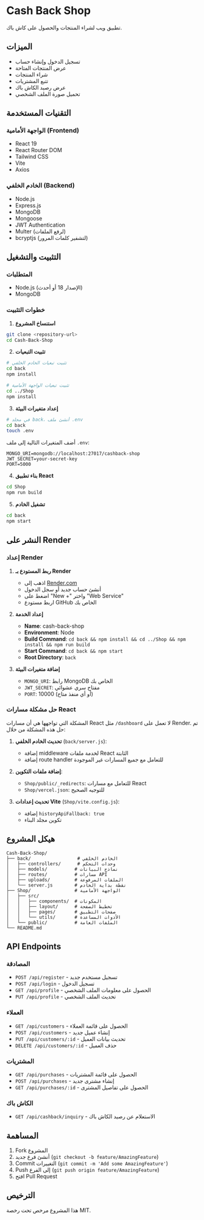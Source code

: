 # Cash Back Shop

تطبيق ويب لشراء المنتجات والحصول على كاش باك.

## الميزات

- تسجيل الدخول وإنشاء حساب
- عرض المنتجات المتاحة
- شراء المنتجات
- تتبع المشتريات
- عرض رصيد الكاش باك
- تحميل صورة الملف الشخصي

## التقنيات المستخدمة

### الواجهة الأمامية (Frontend)
- React 19
- React Router DOM
- Tailwind CSS
- Vite
- Axios

### الخادم الخلفي (Backend)
- Node.js
- Express.js
- MongoDB
- Mongoose
- JWT Authentication
- Multer (لرفع الملفات)
- bcryptjs (لتشفير كلمات المرور)

## التثبيت والتشغيل

### المتطلبات
- Node.js (الإصدار 18 أو أحدث)
- MongoDB

### خطوات التثبيت

1. **استنساخ المشروع**
```bash
git clone <repository-url>
cd Cash-Back-Shop
```

2. **تثبيت التبعيات**
```bash
# تثبيت تبعيات الخادم الخلفي
cd back
npm install

# تثبيت تبعيات الواجهة الأمامية
cd ../Shop
npm install
```

3. **إعداد متغيرات البيئة**
```bash
# في مجلد back، أنشئ ملف .env
cd back
touch .env
```

أضف المتغيرات التالية إلى ملف `.env`:
```
MONGO_URI=mongodb://localhost:27017/cashback-shop
JWT_SECRET=your-secret-key
PORT=5000
```

4. **بناء تطبيق React**
```bash
cd Shop
npm run build
```

5. **تشغيل الخادم**
```bash
cd back
npm start
```

## النشر على Render

### إعداد Render

1. **ربط المستودع بـ Render**
   - اذهب إلى [Render.com](https://render.com)
   - أنشئ حساب جديد أو سجل الدخول
   - اضغط على "New +" واختر "Web Service"
   - اربط مستودع GitHub الخاص بك

2. **إعداد الخدمة**
   - **Name**: cash-back-shop
   - **Environment**: Node
   - **Build Command**: `cd back && npm install && cd ../Shop && npm install && npm run build`
   - **Start Command**: `cd back && npm start`
   - **Root Directory**: `back`

3. **إضافة متغيرات البيئة**
   - `MONGO_URI`: رابط MongoDB الخاص بك
   - `JWT_SECRET`: مفتاح سري عشوائي
   - `PORT`: 10000 (أو أي منفذ متاح)

### حل مشكلة مسارات React

المشكلة التي تواجهها هي أن مسارات React مثل `/dashboard` لا تعمل على Render. تم حل هذه المشكلة من خلال:

1. **تحديث الخادم الخلفي** (`back/server.js`):
   - إضافة middleware لخدمة ملفات React الثابتة
   - إضافة route handler للتعامل مع جميع المسارات غير الموجودة

2. **إضافة ملفات التكوين**:
   - `Shop/public/_redirects`: للتعامل مع مسارات React
   - `Shop/vercel.json`: للتوجيه الصحيح

3. **تحديث إعدادات Vite** (`Shop/vite.config.js`):
   - إضافة `historyApiFallback: true`
   - تكوين مجلد البناء

## هيكل المشروع

```
Cash-Back-Shop/
├── back/                 # الخادم الخلفي
│   ├── controllers/      # وحدات التحكم
│   ├── models/          # نماذج البيانات
│   ├── routes/          # مسارات API
│   ├── uploads/         # الملفات المرفوعة
│   └── server.js        # نقطة بداية الخادم
├── Shop/                # الواجهة الأمامية
│   ├── src/
│   │   ├── components/  # المكونات
│   │   ├── layout/      # تخطيط الصفحة
│   │   ├── pages/       # صفحات التطبيق
│   │   └── utils/       # الأدوات المساعدة
│   └── public/          # الملفات العامة
└── README.md
```

## API Endpoints

### المصادقة
- `POST /api/register` - تسجيل مستخدم جديد
- `POST /api/login` - تسجيل الدخول
- `GET /api/profile` - الحصول على معلومات الملف الشخصي
- `PUT /api/profile` - تحديث الملف الشخصي

### العملاء
- `GET /api/customers` - الحصول على قائمة العملاء
- `POST /api/customers` - إنشاء عميل جديد
- `PUT /api/customers/:id` - تحديث بيانات العميل
- `DELETE /api/customers/:id` - حذف العميل

### المشتريات
- `GET /api/purchases` - الحصول على قائمة المشتريات
- `POST /api/purchases` - إنشاء مشترى جديد
- `GET /api/purchases/:id` - الحصول على تفاصيل المشترى

### الكاش باك
- `GET /api/cashback/inquiry` - الاستعلام عن رصيد الكاش باك

## المساهمة

1. Fork المشروع
2. أنشئ فرع جديد (`git checkout -b feature/AmazingFeature`)
3. Commit التغييرات (`git commit -m 'Add some AmazingFeature'`)
4. Push إلى الفرع (`git push origin feature/AmazingFeature`)
5. افتح Pull Request

## الترخيص

هذا المشروع مرخص تحت رخصة MIT.